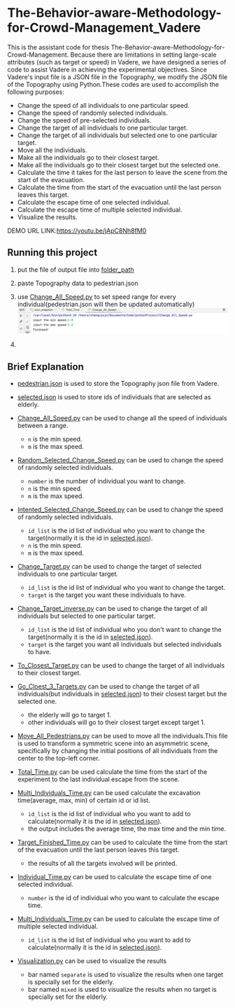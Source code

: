 # The-Behavior-aware-Methodology-for-Crowd-Management_Vadere

This is the assistant code for thesis The-Behavior-aware-Methodology-for-Crowd-Management.
Because there are limitations in setting large-scale attributes (such as target or speed) in Vadere, we have designed a series of code to assist Vadere in achieving the experimental objectives. Since Vadere's input file is a JSON file in the Topography, we modify the JSON file of the Topography using Python.These codes are used to accomplish the following purposes:

- Change the speed of all individuals to one particular speed.
- Change the speed of randomly selected individuals.
- Change the speed of pre-selected individuals.
- Change the target of all individuals to one particular target.
- Change the target of all individuals but selected one to one particular target.
- Move all the individuals.
- Make all the individuals go to their closest target.
- Make all the individuals go to their closest target but the selected one.
- Calculate the time it takes for the last person to leave the scene from the start of the evacuation.
- Calculate the time from the start of the evacuation until the last person leaves this target.
- Calculate the escape time of one selected individual.
- Calculate the escape time of multiple selected individual.
- Visualize the results.

DEMO URL LINK:https://youtu.be/jApC8Nh8fM0

## Running this project

1. put the file of output file into [folder_path](./folder_path)
2. paste Topography data to pedestrian.json
3. use [Change_All_Speed.py](./Change_All_Speed.py) to set speed range for every individual(pedestrian.json will then be updated automatically)
![Example Image](./Picture1.png)

4. 


## Brief Explanation

- [pedestrian.json](./pedestrian.json) is used to store the Topography json file from Vadere.


- [selected.json](./selected.json) is used to store ids of individuals that are selected as elderly.


- [Change_All_Speed.py](./Change_All_Speed.py) can be used to change all the speed of individuals between a range.
  - `n` is the min speed.
  - `m` is the max speed.


- [Random_Selected_Change_Speed.py](./Random_Selected_Change_Speed.py) can be used to change the speed of randomly selected individuals.
  - `number` is the number of individual you want to change.
  - `n` is the min speed.
  - `m` is the max speed.


- [Intented_Selected_Change_Speed.py](./Intented_Selected_Change_Speed.py) can be used to change the speed of randomly selected individuals.
  - `id_list` is the id list of individual who you want to change the target(normally it is the id in [selected.json](./selected.json)).
  - `n` is the min speed.
  - `m` is the max speed.
  

- [Change_Target.py](./Change_Target.py) can be used to change the target of selected individuals to one particular target.
   - `id_list` is the id list of individual who you want to change the target.
   - `target` is the target you want these individuals to have.


- [Change_Target_inverse.py](./Change_Target_inverse.py) can be used to change the target of all individuals but selected to one particular target.
   - `id_list` is the id list of individual who you don't want to change the target(normally it is the id in [selected.json](./selected.json)).
   - `target` is the target you want all individuals but selected individuals to have.


- [To_Closest_Target.py](./To_Closest_Target.py) can be used to change the target of all individuals to their closest target.


- [Go_Cloest_3_Targets.py](./Go_Cloest_3_Targets.py) can be used to change the target of all individuals(but individuals in [selected.json](./selected.json)) to their closest target but the selected one.
  - the elderly will go to target 1.
  - other individuals will go to their closest target except target 1.


- [Move_All_Pedestrians.py](./Move_All_Pedestrians.py) can be used to move all the individuals.This file is used to transform a symmetric scene into an asymmetric scene, specifically by changing the initial positions of all individuals from the center to the top-left corner.


- [Total_Time.py](./Total_Time.py) can be used calculate the time from the start of the experiment to the last individual escape from the scene.


- [Multi_Individuals_Time.py](./Multi_Individuals_Time.py) can be used calculate the excavation time(average, max, min) of certain id or id list.
  -  `id_list` is the id list of individual who you want to add to calculate(normally it is the id in [selected.json](./selected.json)).
  - the output includes the average time, the max time and the min time.

  
- [Target_Finished_Time.py](./Target_Finished_Time.py) can be used to calculate the time from the start of the evacuation until the last person leaves this target. 
  - the results of all the targets involved will be printed.


- [Individual_Time.py](./Individual_Time.py) can be used to calculate the escape time of one selected individual.
  - `number` is the id of individual who you want to calculate the escape time.


- [Multi_Individuals_Time.py](./Multi_Individuals_Time.py) can be used to calculate the escape time of multiple selected individual.
  - `id_list` is the id list of individual who you want to add to calculate(normally it is the id in [selected.json](./selected.json)).


- [Visualization.py](./Visualization.py) can be used to visualize the results
  - bar named `separate` is used to visualize the results when one target is specially set for the elderly.
  - bar named `mixed` is used to visualize the results when no target is specially set for the elderly.